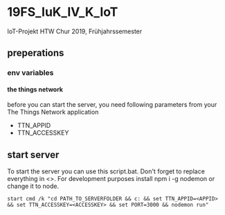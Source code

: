 # 19FS_IuK_IV_K_IoT

IoT-Projekt HTW Chur 2019, Frühjahrssemester

## preperations

### env variables

#### the things network
before you can start the server, you need following parameters from your The Things Network application

- TTN_APPID
- TTN_ACCESSKEY


## start server

To start the server you can use this script.bat. Don't forget to replace everything in <>. For development purposes install npm i -g nodemon or change it to node.

```
start cmd /k "cd PATH_TO_SERVERFOLDER && c: && set TTN_APPID=<APPID> && set TTN_ACCESSKEY=<ACCESSKEY> && set PORT=3000 && nodemon run"
```
